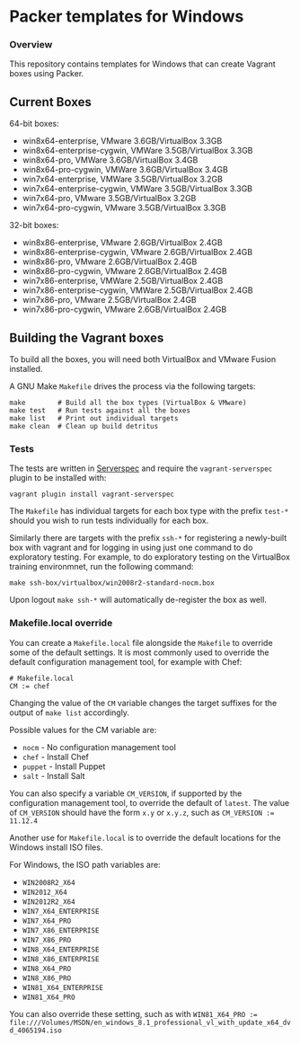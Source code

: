 # Packer templates for Windows

### Overview

This repository contains templates for Windows that can create
Vagrant boxes using Packer.

## Current Boxes

64-bit boxes:

* win8x64-enterprise, VMware 3.6GB/VirtualBox 3.3GB
* win8x64-enterprise-cygwin, VMWare 3.5GB/VirtualBox 3.3GB
* win8x64-pro, VMWare 3.6GB/VirtualBox 3.4GB
* win8x64-pro-cygwin, VMWare 3.6GB/VirtualBox 3.4GB
* win7x64-enterprise, VMWare 3.5GB/VirtualBox 3.2GB
* win7x64-enterprise-cygwin, VMWare 3.5GB/VirtualBox 3.3GB
* win7x64-pro, VMware 3.5GB/VirtualBox 3.2GB
* win7x64-pro-cygwin, VMware 3.5GB/VirtualBox 3.3GB


32-bit boxes:

* win8x86-enterprise, VMware 2.6GB/VirtualBox 2.4GB
* win8x86-enterprise-cygwin, VMware 2.6GB/VirtualBox  2.4GB
* win8x86-pro, VMware 2.6GB/VirtualBox 2.4GB
* win8x86-pro-cygwin, VMware 2.6GB/VirtualBox 2.4GB
* win7x86-enterprise, VMWare 2.5GB/VirtualBox 2.4GB
* win7x86-enterprise-cygwin, VMWare 2.5GB/VirtualBox 2.4GB
* win7x86-pro, VMware 2.5GB/VirtualBox 2.4GB
* win7x86-pro-cygwin, VMware 2.6GB/VirtualBox 2.4GB
 

## Building the Vagrant boxes

To build all the boxes, you will need both VirtualBox and VMware Fusion installed.

A GNU Make `Makefile` drives the process via the following targets:

    make        # Build all the box types (VirtualBox & VMware)
    make test   # Run tests against all the boxes
    make list   # Print out individual targets
    make clean  # Clean up build detritus
    
### Tests

The tests are written in [Serverspec](http://serverspec.org) and require the
`vagrant-serverspec` plugin to be installed with:

    vagrant plugin install vagrant-serverspec
    
The `Makefile` has individual targets for each box type with the prefix
`test-*` should you wish to run tests individually for each box.

Similarly there are targets with the prefix `ssh-*` for registering a
newly-built box with vagrant and for logging in using just one command to
do exploratory testing.  For example, to do exploratory testing
on the VirtualBox training environmnet, run the following command:

    make ssh-box/virtualbox/win2008r2-standard-nocm.box
    
Upon logout `make ssh-*` will automatically de-register the box as well.

### Makefile.local override

You can create a `Makefile.local` file alongside the `Makefile` to override
some of the default settings.  It is most commonly used to override the
default configuration management tool, for example with Chef:

    # Makefile.local
    CM := chef

Changing the value of the `CM` variable changes the target suffixes for
the output of `make list` accordingly.

Possible values for the CM variable are:

* `nocm` - No configuration management tool
* `chef` - Install Chef
* `puppet` - Install Puppet
* `salt`  - Install Salt

You can also specify a variable `CM_VERSION`, if supported by the
configuration management tool, to override the default of `latest`.
The value of `CM_VERSION` should have the form `x.y` or `x.y.z`,
such as `CM_VERSION := 11.12.4`

Another use for `Makefile.local` is to override the default locations
for the Windows install ISO files.

For Windows, the ISO path variables are:

* `WIN2008R2_X64`
* `WIN2012_X64`
* `WIN2012R2_X64`
* `WIN7_X64_ENTERPRISE`
* `WIN7_X64_PRO`
* `WIN7_X86_ENTERPRISE`
* `WIN7_X86_PRO`
* `WIN8_X64_ENTERPRISE`
* `WIN8_X86_ENTERPRISE`
* `WIN8_X64_PRO`
* `WIN8_X86_PRO`
* `WIN81_X64_ENTERPRISE`
* `WIN81_X64_PRO`

You can also override these setting, such as with
`WIN81_X64_PRO := file:///Volumes/MSDN/en_windows_8.1_professional_vl_with_update_x64_dvd_4065194.iso`
